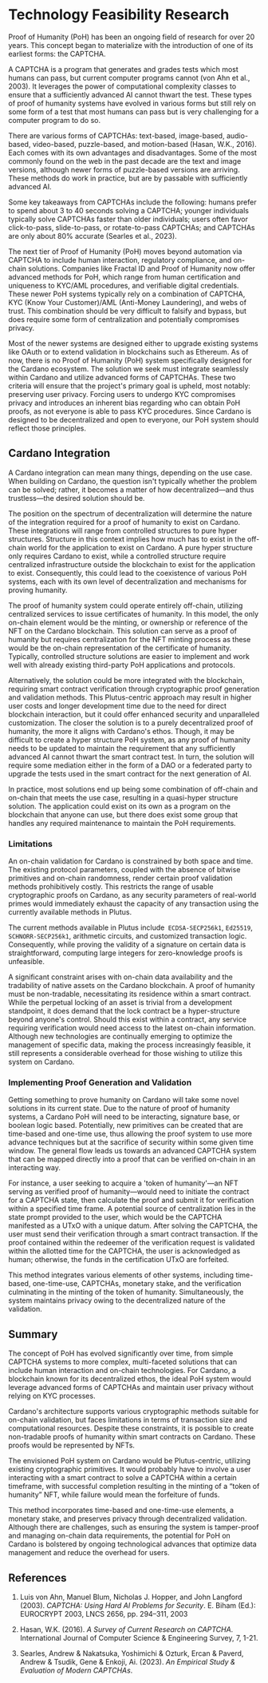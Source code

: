 # Technology Feasibility Research

Proof of Humanity (PoH) has been an ongoing field of research for over 20 years. This concept began to materialize with the introduction of one of its earliest forms: the CAPTCHA.

A CAPTCHA is a program that generates and grades tests which most humans can pass, but current computer programs cannot (von Ahn et al., 2003). It leverages the power of computational complexity classes to ensure that a sufficiently advanced AI cannot thwart the test. These types of proof of humanity systems have evolved in various forms but still rely on some form of a test that most humans can pass but is very challenging for a computer program to do so.

There are various forms of CAPTCHAs: text-based, image-based, audio-based, video-based, puzzle-based, and motion-based (Hasan, W.K., 2016). Each comes with its own advantages and disadvantages. Some of the most commonly found on the web in the past decade are the text and image versions, although newer forms of puzzle-based versions are arriving. These methods do work in practice, but are by passable with sufficiently advanced AI.

Some key takeaways from CAPTCHAs include the following: humans prefer to spend about 3 to 40 seconds solving a CAPTCHA; younger individuals typically solve CAPTCHAs faster than older individuals; users often favor click-to-pass, slide-to-pass, or rotate-to-pass CAPTCHAs; and CAPTCHAs are only about 80% accurate (Searles et al., 2023).

The next tier of Proof of Humanity (PoH) moves beyond automation via CAPTCHA to include human interaction, regulatory compliance, and on-chain solutions. Companies like Fractal ID and Proof of Humanity now offer advanced methods for PoH, which range from human certification and uniqueness to KYC/AML procedures, and verifiable digital credentials. These newer PoH systems typically rely on a combination of CAPTCHA, KYC (Know Your Customer)/AML (Anti-Money Laundering), and webs of trust. This combination should be very difficult to falsify and bypass, but does require some form of centralization and potentially compromises privacy.

Most of the newer systems are designed either to upgrade existing systems like OAuth or to extend validation in blockchains such as Ethereum. As of now, there is no Proof of Humanity (PoH) system specifically designed for the Cardano ecosystem. The solution we seek must integrate seamlessly within Cardano and utilize advanced forms of CAPTCHAs. These two criteria will ensure that the project's primary goal is upheld, most notably: preserving user privacy. Forcing users to undergo KYC compromises privacy and introduces an inherent bias regarding who can obtain PoH proofs, as not everyone is able to pass KYC procedures. Since Cardano is designed to be decentralized and open to everyone, our PoH system should reflect those principles.

## Cardano Integration

A Cardano integration can mean many things, depending on the use case. When building on Cardano, the question isn't typically whether the problem can be solved; rather, it becomes a matter of how decentralized—and thus trustless—the desired solution should be.

The position on the spectrum of decentralization will determine the nature of the integration required for a proof of humanity to exist on Cardano. These integrations will range from controlled structures to pure hyper structures. Structure in this context implies how much has to exist in the off-chain world for the application to exist on Cardano. A pure hyper structure only requires Cardano to exist, while a controlled structure require centralized infrastructure outside the blockchain to exist for the application to exist. Consequently, this could lead to the coexistence of various PoH systems, each with its own level of decentralization and mechanisms for proving humanity.

The proof of humanity system could operate entirely off-chain, utilizing centralized services to issue certificates of humanity. In this model, the only on-chain element would be the minting, or ownership or reference of the NFT on the Cardano blockchain. This solution can serve as a proof of humanity but requires centralization for the NFT minting process as these would be the on-chain representation of the certificate of humanity. Typically, controlled structure solutions are easier to implement and work well with already existing third-party PoH applications and protocols.

Alternatively, the solution could be more integrated with the blockchain, requiring smart contract verification through cryptographic proof generation and validation methods. This Plutus-centric approach may result in higher user costs and longer development time due to the need for direct blockchain interaction, but it could offer enhanced security and unparalleled customization. The closer the solution is to a purely decentralized proof of humanity, the more it aligns with Cardano's ethos. Though, it may be difficult to create a hyper structure PoH system, as any proof of humanity needs to be updated to maintain the requirement that any sufficiently advanced AI cannot thwart the smart contract test. In turn, the solution will require some mediation either in the form of a DAO or a federated party to upgrade the tests used in the smart contract for the next generation of AI.

In practice, most solutions end up being some combination of off-chain and on-chain that meets the use case, resulting in a quasi-hyper structure solution. The application could exist on its own as a program on the blockchain that anyone can use, but there does exist some group that handles any required maintenance to maintain the PoH requirements.

### Limitations

An on-chain validation for Cardano is constrained by both space and time. The existing protocol parameters, coupled with the absence of bitwise primitives and on-chain randomness, render certain proof validation methods prohibitively costly. This restricts the range of usable cryptographic proofs on Cardano, as any security parameters of real-world primes would immediately exhaust the capacity of any transaction using the currently available methods in Plutus.

The current methods available in Plutus include` ECDSA-SECP256k1`, `Ed25519`, `SCHNORR-SECP256k1`, arithmetic circuits, and customized transaction logic. Consequently, while proving the validity of a signature on certain data is straightforward, computing large integers for zero-knowledge proofs is unfeasible.

A significant constraint arises with on-chain data availability and the tradability of native assets on the Cardano blockchain. A proof of humanity must be non-tradable, necessitating its residence within a smart contract. While the perpetual locking of an asset is trivial from a development standpoint, it does demand that the lock contract be a hyper-structure beyond anyone's control. Should this exist within a contract, any service requiring verification would need access to the latest on-chain information. Although new technologies are continually emerging to optimize the management of specific data, making the process increasingly feasible, it still represents a considerable overhead for those wishing to utilize this system on Cardano.

### Implementing Proof Generation and Validation

Getting something to prove humanity on Cardano will take some novel solutions in its current state. Due to the nature of proof of humanity systems, a Cardano PoH will need to be interacting, signature base, or boolean logic based. Potentially, new primitives can be created that are time-based and one-time use, thus allowing the proof system to use more advance techniques but at the sacrifice of security within some given time window. The general flow leads us towards an advanced CAPTCHA system that can be mapped directly into a proof that can be verified on-chain in an interacting way. 

For instance, a user seeking to acquire a 'token of humanity'—an NFT serving as verified proof of humanity—would need to initiate the contract for a CAPTCHA state, then calculate the proof and submit it for verification within a specified time frame. A potential source of centralization lies in the state prompt provided to the user, which would be the CAPTCHA manifested as a UTxO with a unique datum. After solving the CAPTCHA, the user must send their verification through a smart contract transaction. If the proof contained within the redeemer of the verification request is validated within the allotted time for the CAPTCHA, the user is acknowledged as human; otherwise, the funds in the certification UTxO are forfeited.

This method integrates various elements of other systems, including time-based, one-time-use, CAPTCHAs, monetary stake, and the verification culminating in the minting of the token of humanity. Simultaneously, the system maintains privacy owing to the decentralized nature of the validation.

## Summary

The concept of PoH has evolved significantly over time, from simple CAPTCHA systems to more complex, multi-faceted solutions that can include human interaction and on-chain technologies. For Cardano, a blockchain known for its decentralized ethos, the ideal PoH system would leverage advanced forms of CAPTCHAs and maintain user privacy without relying on KYC processes.

Cardano's architecture supports various cryptographic methods suitable for on-chain validation, but faces limitations in terms of transaction size and computational resources. Despite these constraints, it is possible to create non-tradable proofs of humanity within smart contracts on Cardano. These proofs would be represented by NFTs.

The envisioned PoH system on Cardano would be Plutus-centric, utilizing existing cryptographic primitives. It would probably have to involve a user interacting with a smart contract to solve a CAPTCHA within a certain timeframe, with successful completion resulting in the minting of a “token of humanity” NFT, while failure would mean the forfeiture of funds.

This method incorporates time-based and one-time-use elements, a monetary stake, and preserves privacy through decentralized validation. Although there are challenges, such as ensuring the system is tamper-proof and managing on-chain data requirements, the potential for PoH on Cardano is bolstered by ongoing technological advances that optimize data management and reduce the overhead for users.


## References

1. Luis von Ahn, Manuel Blum, Nicholas J. Hopper, and John Langford (2003). *CAPTCHA: Using Hard AI Problems for Security*. E. Biham (Ed.): EUROCRYPT 2003, LNCS 2656, pp. 294–311, 2003

2. Hasan, W.K. (2016). *A Survey of Current Research on CAPTCHA*. International Journal of Computer Science & Engineering Survey, 7, 1-21.

3. Searles, Andrew & Nakatsuka, Yoshimichi & Ozturk, Ercan & Paverd, Andrew & Tsudik, Gene & Enkoji, Ai. (2023). *An Empirical Study & Evaluation of Modern CAPTCHAs*. 